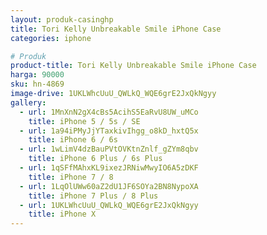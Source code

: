 ```yaml
---
layout: produk-casinghp
title: Tori Kelly Unbreakable Smile iPhone Case
categories: iphone

# Produk
product-title: Tori Kelly Unbreakable Smile iPhone Case
harga: 90000
sku: hn-4869
image-drive: 1UKLWhcUuU_QWLkQ_WQE6grE2JxQkNgyy
gallery:
  - url: 1MnXnN2gX4cBs5AcihS5EaRvU8UW_uMCo
    title: iPhone 5 / 5s / SE
  - url: 1a94iPMyJjYTaxkivIhgg_o8kD_hxtQ5x
    title: iPhone 6 / 6s
  - url: 1wLimV4dzBauPVtOVKtnZnlf_gZYm8qbv
    title: iPhone 6 Plus / 6s Plus
  - url: 1qSFfMAhxKL9ixezJRNiwMwyIO6A5zDKF
    title: iPhone 7 / 8
  - url: 1LqOlUWw60aZ2dU1JF6SOYa2BN8NypoXA
    title: iPhone 7 Plus / 8 Plus
  - url: 1UKLWhcUuU_QWLkQ_WQE6grE2JxQkNgyy
    title: iPhone X
---
```

